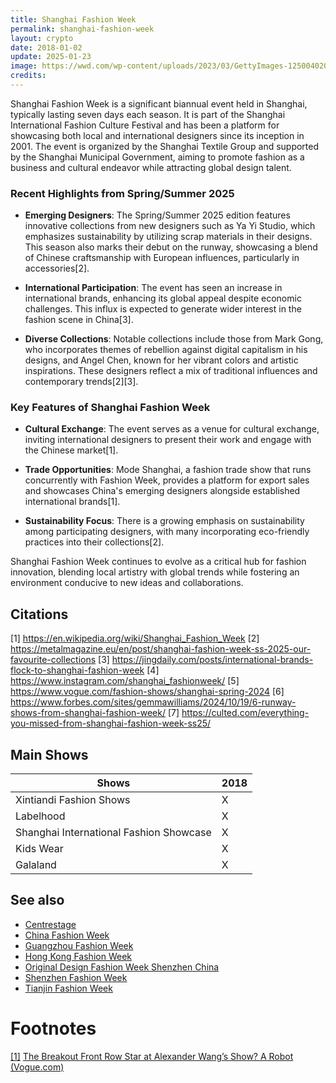 ```yaml
---
title: Shanghai Fashion Week
permalink: shanghai-fashion-week
layout: crypto
date: 2018-01-02
update: 2025-01-23
image: https://wwd.com/wp-content/uploads/2023/03/GettyImages-1250040206.jpg
credits:
---
```


Shanghai Fashion Week is a significant biannual event held in Shanghai, typically lasting seven days each season. It is part of the Shanghai International Fashion Culture Festival and has been a platform for showcasing both local and international designers since its inception in 2001. The event is organized by the Shanghai Textile Group and supported by the Shanghai Municipal Government, aiming to promote fashion as a business and cultural endeavor while attracting global design talent.

### Recent Highlights from Spring/Summer 2025

- **Emerging Designers**: The Spring/Summer 2025 edition features innovative collections from new designers such as Ya Yi Studio, which emphasizes sustainability by utilizing scrap materials in their designs. This season also marks their debut on the runway, showcasing a blend of Chinese craftsmanship with European influences, particularly in accessories[2].

- **International Participation**: The event has seen an increase in international brands, enhancing its global appeal despite economic challenges. This influx is expected to generate wider interest in the fashion scene in China[3].

- **Diverse Collections**: Notable collections include those from Mark Gong, who incorporates themes of rebellion against digital capitalism in his designs, and Angel Chen, known for her vibrant colors and artistic inspirations. These designers reflect a mix of traditional influences and contemporary trends[2][3].

### Key Features of Shanghai Fashion Week

- **Cultural Exchange**: The event serves as a venue for cultural exchange, inviting international designers to present their work and engage with the Chinese market[1].

- **Trade Opportunities**: Mode Shanghai, a fashion trade show that runs concurrently with Fashion Week, provides a platform for export sales and showcases China's emerging designers alongside established international brands[1].

- **Sustainability Focus**: There is a growing emphasis on sustainability among participating designers, with many incorporating eco-friendly practices into their collections[2].

Shanghai Fashion Week continues to evolve as a critical hub for fashion innovation, blending local artistry with global trends while fostering an environment conducive to new ideas and collaborations.

## Citations

[1] https://en.wikipedia.org/wiki/Shanghai_Fashion_Week
[2] https://metalmagazine.eu/en/post/shanghai-fashion-week-ss-2025-our-favourite-collections
[3] https://jingdaily.com/posts/international-brands-flock-to-shanghai-fashion-week
[4] https://www.instagram.com/shanghai_fashionweek/
[5] https://www.vogue.com/fashion-shows/shanghai-spring-2024
[6] https://www.forbes.com/sites/gemmawilliams/2024/10/19/6-runway-shows-from-shanghai-fashion-week/
[7] https://culted.com/everything-you-missed-from-shanghai-fashion-week-ss25/

## Main Shows

|Shows|2018|
|-|-|
|Xintiandi Fashion Shows|X|
|Labelhood|X|
|Shanghai International Fashion Showcase|X|
|Kids Wear|X|
|Galaland|X|

## See also

+ [Centrestage](fashion-weeks-around-the-world)
+ [China Fashion Week](fashion-weeks-around-the-world)
+ [Guangzhou Fashion Week](fashion-weeks-around-the-world)
+ [Hong Kong Fashion Week](fashion-weeks-around-the-world)
+ [Original Design Fashion Week Shenzhen China](fashion-weeks-around-the-world)
+ [Shenzhen Fashion Week](fashion-weeks-around-the-world)
+ [Tianjin Fashion Week](fashion-weeks-around-the-world)

# Footnotes

[[1]](#a1) <span id="f1"></span> [The Breakout Front Row Star at Alexander Wang’s Show? A Robot (Vogue.com)](https://www.vogue.com/article/sophia-robot-front-row-alexander-wang-fall-2019-show)
